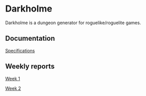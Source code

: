 # Darkholme

Darkholme is a dungeon generator for roguelike/roguelite games.

## Documentation

[Specifications](https://github.com/Eelinki/Darkholme-tiralabra2021/blob/main/documentation/specifications.md)

## Weekly reports

[Week 1](https://github.com/Eelinki/Darkholme-tiralabra2021/blob/main/documentation/weekly_reports/week1.md)

[Week 2](https://github.com/Eelinki/Darkholme-tiralabra2021/blob/main/documentation/weekly_reports/week2.md)
